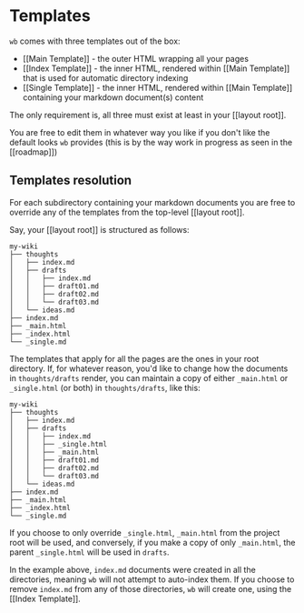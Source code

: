 # Templates

`wb` comes with three templates out of the box:

  - [[Main Template]] - the outer HTML wrapping all your pages
  - [[Index Template]] - the inner HTML, rendered within [[Main Template]]
    that is used for automatic directory indexing
  - [[Single Template]] - the inner HTML, rendered within [[Main Template]]
    containing your markdown document(s) content

The only requirement is, all three must exist at least in your [[layout root]].

You are free to edit them in whatever way you like if you don't like the
default looks `wb` provides (this is by the way work in progress as seen in
the [[roadmap]]) 

## Templates resolution

For each subdirectory containing your markdown documents you are free to
override any of the templates from the top-level [[layout root]].

Say, your [[layout root]] is structured as follows:

```
my-wiki
├── thoughts
│   ├── index.md
│   ├── drafts
│   │   ├── index.md
│   │   ├── draft01.md
│   │   ├── draft02.md
│   │   └── draft03.md
│   └── ideas.md
├── index.md
├── _main.html
├── _index.html
└── _single.md
```

The templates that apply for all the pages are the ones in your root
directory. If, for whatever reason, you'd like to change how the documents in
`thoughts/drafts` render, you can maintain a copy of either `_main.html` or
`_single.html` (or both) in `thoughts/drafts`, like this:

```
my-wiki
├── thoughts
│   ├── index.md
│   ├── drafts
│   │   ├── index.md
│   │   ├── _single.html
│   │   ├── _main.html
│   │   ├── draft01.md
│   │   ├── draft02.md
│   │   └── draft03.md
│   └── ideas.md
├── index.md
├── _main.html
├── _index.html
└── _single.md
```

If you choose to only override `_single.html`, `_main.html` from the project
root will be used, and conversely, if you make a copy of only `_main.html`,
the parent `_single.html` will be used in `drafts`.

In the example above, `index.md` documents were created in all the directories, meaning `wb` will not
attempt to auto-index them. If you choose to remove `index.md` from any of
those directories, `wb` will create one, using the [[Index Template]].
